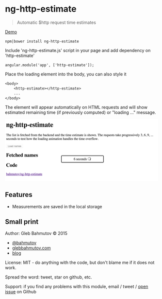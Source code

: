 # ng-http-estimate

> Automatic $http request time estimates

[Demo](http://glebbahmutov.com/ng-http-estimate/)

    npm|bower install ng-http-estimate

Include 'ng-http-estimate.js' script in your page and add dependency on 'http-estimate'

    angular.module('app', ['http-estimate']);

Place the loading element into the body, you can also style it

    <body>
        <http-estimate></http-estimate>
        ...
    </body>

The element will appear automatically on HTML requests and will show estimated remaining
time (if previously computed) or "loading ..." message.

![screenshot](screenshot.png)

## Features

* Measurements are saved in the local storage

## Small print

Author: Gleb Bahmutov &copy; 2015

* [@bahmutov](https://twitter.com/bahmutov)
* [glebbahmutov.com](http://glebbahmutov.com)
* [blog](http://glebbahmutov.com/blog)

License: MIT - do anything with the code, but don't blame me if it does not work.

Spread the word: tweet, star on github, etc.

Support: if you find any problems with this module, email / tweet /
[open issue](https://github.com/bahmutov/ng-http-esimate/issues) on Github
